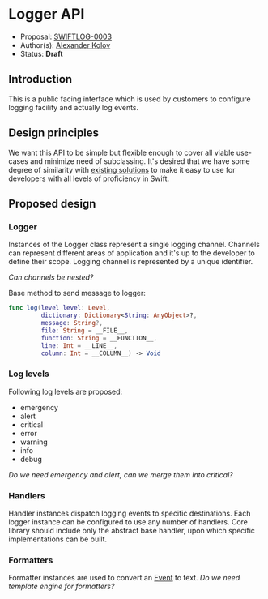 # Logger API

* Proposal: [SWIFTLOG-0003](https://github.com/akolov/swift-logging/blob/master/proposals/0003-logger-api.md)
* Author(s): [Alexander Kolov](https://github.com/akolov)
* Status: **Draft**

## Introduction

This is a public facing interface which is used by customers to configure logging facility and actually log events.

## Design principles

We want this API to be simple but flexible enough to cover all viable use-cases and minimize need of subclassing.
It's desired that we have some degree of similarity with [existing solutions](https://github.com/akolov/swift-logging/blob/master/proposals/0000-reference-projects.md) to make it easy to use for developers with all levels of proficiency in Swift.

## Proposed design

### Logger

Instances of the Logger class represent a single logging channel. Channels can represent different areas of application and it's up to the developer to define their scope. Logging channel is represented by a unique identifier.

_Can channels be nested?_

Base method to send message to logger:

```swift
func log(level level: Level,
         dictionary: Dictionary<String: AnyObject>?,
         message: String?,
         file: String = __FILE__,
         function: String = __FUNCTION__,
         line: Int = __LINE__,
         column: Int = __COLUMN__) -> Void
```

### Log levels

Following log levels are proposed:

* emergency
* alert
* critical
* error
* warning
* info
* debug

_Do we need emergency and alert, can we merge them into critical?_

### Handlers

Handler instances dispatch logging events to specific destinations. Each logger instance can be configured to use any number of handlers.
Core library should include only the abstract base handler, upon which specific implementations can be built.

### Formatters

Formatter instances are used to convert an [Event](https://github.com/akolov/swift-logging/blob/master/proposals/0002-event-interface.md) to text.
_Do we need template engine for formatters?_
